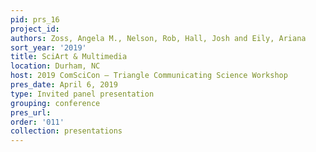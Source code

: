 ```yaml
---
pid: prs_16
project_id: 
authors: Zoss, Angela M., Nelson, Rob, Hall, Josh and Eily, Ariana
sort_year: '2019'
title: SciArt & Multimedia
location: Durham, NC
host: 2019 ComSciCon – Triangle Communicating Science Workshop
pres_date: April 6, 2019
type: Invited panel presentation
grouping: conference
pres_url: 
order: '011'
collection: presentations
---
```

